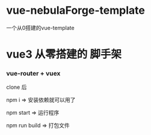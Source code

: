 # vue-nebulaForge-template
一个从0搭建的vue-template

# vue3 从零搭建的 脚手架

### vue-router + vuex

clone 后

npm i  => 安装依赖就可以用了

npm start => 运行程序

npm run build => 打包文件
